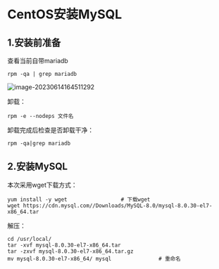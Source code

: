 # CentOS安装MySQL

## 1.安装前准备

查看当前自带mariadb

```shell
rpm -qa | grep mariadb
```

![image-20230614164511292](https://gitee.com/zou_tangrui/note-pic/raw/master/img/202306141645409.png)

卸载：

```shell
rpm -e --nodeps 文件名
```

卸载完成后检查是否卸载干净：

```shell
rpm -qa|grep mariadb
```



## 2.安装MySQL

本次采用wget下载方式：

```shell
yum install -y wget					# 下载wget
wget https://cdn.mysql.com//Downloads/MySQL-8.0/mysql-8.0.30-el7-x86_64.tar
```



解压：

```shell
cd /usr/local/
tar -xvf mysql-8.0.30-el7-x86_64.tar
tar -zxvf mysql-8.0.30-el7-x86_64.tar.gz
mv mysql-8.0.30-el7-x86_64/ mysql				# 重命名

```

